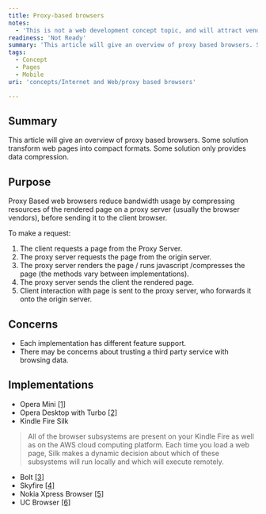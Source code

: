 ```yaml
---
title: Proxy-based browsers
notes:
  - 'This is not a web development concept topic, and will attract vendor spam. Deletion candidate.'
readiness: 'Not Ready'
summary: 'This article will give an overview of proxy based browsers. Some solution transform web pages into compact formats. Some solution only provides data compression.'
tags:
  - Concept
  - Pages
  - Mobile
uri: 'concepts/Internet and Web/proxy based browsers'

---
```

## <span>Summary</span>

This article will give an overview of proxy based browsers. Some solution transform web pages into compact formats. Some solution only provides data compression.

## <span>Purpose</span>

Proxy Based web browsers reduce bandwidth usage by compressing resources of the rendered page on a proxy server (usually the browser vendors), before sending it to the client browser.

To make a request:

1.  The client requests a page from the Proxy Server.
2.  The proxy server requests the page from the origin server.
3.  The proxy server renders the page / runs javascript /compresses the page (the methods vary between implementations).
4.  The proxy server sends the client the rendered page.
5.  Client interaction with page is sent to the proxy server, who forwards it onto the origin server.

## <span>Concerns</span>

-   Each implementation has different feature support.
-   There may be concerns about trusting a third party service with browsing data.

## <span>Implementations</span>

-   Opera Mini [[1]](http://www.opera.com/mobile/)
-   Opera Desktop with Turbo [[2]](http://www.opera.com/browser/turbo/)
-   Kindle Fire Silk

> All of the browser subsystems are present on your Kindle Fire as well as on the AWS cloud computing platform. Each time you load a web page, Silk makes a dynamic decision about which of these subsystems will run locally and which will execute remotely.

-   Bolt [[3]](http://boltbrowser.com/)
-   Skyfire [[4]](http://www.skyfire.com/)
-   Nokia Xpress Browser [[5]](http://www.nokia.com/ie-en/apps/apps-by-nokia/xpressbrowser/)
-   UC Browser [[6]](http://www.ucweb.com)

